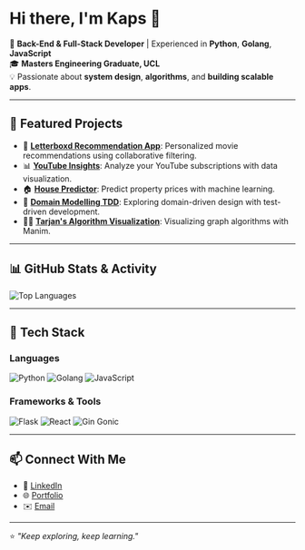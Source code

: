 # Hi there, I'm Kaps 👋

🌌 **Back-End & Full-Stack Developer** | Experienced in **Python**, **Golang**, **JavaScript**  
🎓 **Masters Engineering Graduate, UCL**  
💡 Passionate about **system design**, **algorithms**, and **building scalable apps**.  

---

## 🌟 Featured Projects
- 🔮 [**Letterboxd Recommendation App**](https://github.com/Syzygyastro/letterboxd_recommendation_app): Personalized movie recommendations using collaborative filtering.
- 📊 [**YouTube Insights**](https://github.com/Syzygyastro/youtube_insights): Analyze your YouTube subscriptions with data visualization.
- 🏠 [**House Predictor**](https://github.com/Syzygyastro/House_predictor): Predict property prices with machine learning.
- 📖 [**Domain Modelling TDD**](https://github.com/Syzygyastro/Domain_modelling_TDD): Exploring domain-driven design with test-driven development.
- 👨‍🏫 [**Tarjan's Algorithm Visualization**](https://github.com/Syzygyastro/Tarjans): Visualizing graph algorithms with Manim.

---

## 📊 GitHub Stats & Activity

![Top Languages](https://github-readme-stats.vercel.app/api/top-langs/?username=Syzygyastro&layout=compact&theme=radical)

---

## 🔧 Tech Stack

### Languages
![Python](https://img.shields.io/badge/-Python-3776AB?style=flat-square&logo=python&logoColor=white)
![Golang](https://img.shields.io/badge/-Go-00ADD8?style=flat-square&logo=go&logoColor=white)
![JavaScript](https://img.shields.io/badge/-JavaScript-F7DF1E?style=flat-square&logo=javascript&logoColor=black)

### Frameworks & Tools
![Flask](https://img.shields.io/badge/-Flask-000000?style=flat-square&logo=flask&logoColor=white)
![React](https://img.shields.io/badge/-React-61DAFB?style=flat-square&logo=react&logoColor=black)
![Gin Gonic](https://img.shields.io/badge/gin--gonic-v1.9.0-blue?style=for-the-badge&logo=go)

---

## 📫 Connect With Me

- 💼 [LinkedIn](https://www.linkedin.com/in/kshitij-kapoor-203364207/)
- 🌐 [Portfolio](https://syzygy-io.webflow.io/)
- ✉️ [Email](mailto:kkaps6776@gmail.com)

---

⭐️ _"Keep exploring, keep learning."_  
